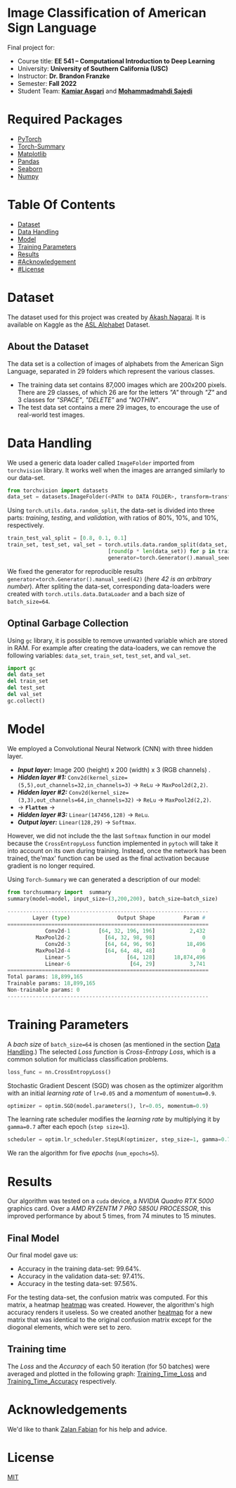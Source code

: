 # Image Classification of American Sign Language

Final project for:
- Course title: **EE 541 – Computational Introduction to Deep Learning**
- University: **University of Southern California (USC)**
- Instructor: **Dr. Brandon Franzke**
- Semester: **Fall 2022**
- Student Team: [**Kamiar Asgari**](https://github.com/kamiarasgari) and [**Mohammadmahdi Sajedi**]()

# Required Packages
- [PyTorch](https://pytorch.org/) 
- [Torch-Summary](https://pypi.org/project/torch-summary/)
- [Matplotlib](https://matplotlib.org/)
- [Pandas](https://pandas.pydata.org/)
- [Seaborn](https://seaborn.pydata.org/)
- [Numpy](https://numpy.org/)

# Table Of Contents
- [Dataset](#Dataset) 
- [Data Handling](#Data-Handling)
- [Model](#Model)
- [Training Parameters](#Training-Parameters)
- [Results](#Results)
- [#Acknowledgement](#Acknowledgement)
- [#License](#License)


# Dataset
The dataset used for this project was created by [Akash Nagaraj](https://github.com/grassknoted). It is available on Kaggle as the [ASL Alphabet](https://www.kaggle.com/grassknoted/asl-alphabet) Dataset.

## About the Dataset
The data set is a collection of images of alphabets from the American Sign Language, separated in 29 folders which represent the various classes.
- The training data set contains 87,000 images which are 200x200 pixels. There are 29 classes, of which 26 are for the letters *"A"* through *"Z"* and 3 classes for *"SPACE"*, *"DELETE"* and *"NOTHIN"*.
- The test data set contains a mere 29 images, to encourage the use of real-world test images.

# Data Handling
We used a generic data loader called `ImageFolder` imported from `torchvision` library. It works well when the images are arranged similarly to our data-set.
```python
from torchvision import datasets
data_set = datasets.ImageFolder(<PATH to DATA FOLDER>, transform=transforms.ToTensor())
```
Using `torch.utils.data.random_split`, the data-set is divided into three parts: *training*, *testing*, and *validation*, with ratios of 80%, 10%, and 10%, respectively.
```python
train_test_val_split = [0.8, 0.1, 0.1]
train_set, test_set, val_set = torch.utils.data.random_split(data_set,
                                [round(p * len(data_set)) for p in train_test_val_split],
                                generator=torch.Generator().manual_seed(42))
```
We fixed the generator for reproducible results `generator=torch.Generator().manual_seed(42)` (*here 42 is an arbitrary number*). After spliting the data-set, corresponding data-loaders were created with `torch.utils.data.DataLoader` and a bach size of `batch_size=64`.

## Optinal Garbage Collection
Using `gc` library, it is possible to remove unwanted variable which are stored in RAM. For example after creating the data-loaders, we can remove the following variables: `data_set`, `train_set`, `test_set`, and `val_set`.
```python
import gc
del data_set
del train_set
del test_set
del val_set
gc.collect()
```

# Model
We employed a Convolutional Neural Network (CNN) with three hidden layer. 
- ***Input layer:*** Image 200 (height) x 200 (width) x 3 (RGB channels) .
- ***Hidden layer #1:*** `Conv2d(kernel_size=(5,5),out_channels=32,in_channels=3)` &rarr; `ReLu` &rarr; `MaxPool2d(2,2)`.
- ***Hidden layer #2:*** `Conv2d(kernel_size=(3,3),out_channels=64,in_channels=32)` &rarr; `ReLu` &rarr; `MaxPool2d(2,2)`.
- &rarr; **`Flatten`** &rarr;
- ***Hidden layer #3:*** `Linear(147456,128)` &rarr; `ReLu`.
- ***Output layer:*** `Linear(128,29)` &rarr; `Softmax`.

However, we did not include the the last `Softmax` function in our model because the `CrossEntropyLoss` function implemented in `pytoch` will take it into account on its own during training. Instead, once the network has been trained, the'max' function can be used as the final activation because gradient is no longer required.

Using `Torch-Summary` we can generated a description of our model:
```python
from torchsummary import  summary
summary(model=model, input_size=(3,200,200), batch_size=batch_size)
````
```python
----------------------------------------------------------------
        Layer (type)               Output Shape         Param #
================================================================
            Conv2d-1         [64, 32, 196, 196]           2,432
         MaxPool2d-2           [64, 32, 98, 98]               0
            Conv2d-3           [64, 64, 96, 96]          18,496
         MaxPool2d-4           [64, 64, 48, 48]               0
            Linear-5                  [64, 128]      18,874,496
            Linear-6                   [64, 29]           3,741
================================================================
Total params: 18,899,165
Trainable params: 18,899,165
Non-trainable params: 0
----------------------------------------------------------------
```

# Training Parameters
A *bach size* of `batch_size=64` is chosen (as mentioned in the section [Data Handling](#Data-Handling).) The selected *Loss function* is *Cross-Entropy Loss*, which is a common solution for multiclass classification problems.
```python
loss_func = nn.CrossEntropyLoss()
```
Stochastic Gradient Descent (SGD) was chosen as the optimizer algorithm with an initial *learning rate* of `lr=0.05` and a *momentum* of `momentum=0.9`.
```python
optimizer = optim.SGD(model.parameters(), lr=0.05, momentum=0.9)
```
The learning rate scheduler modifies the *learning rate* by multiplying it by `gamma=0.7` after each epoch (`step size=1`).
```python
scheduler = optim.lr_scheduler.StepLR(optimizer, step_size=1, gamma=0.7)
```
We ran the algorithm for five *epochs* (`num_epochs=5`).

# Results
Our algorithm was tested on a `cuda` device, a *NVIDIA Quadro RTX 5000* graphics card. Over a *AMD RYZENTM 7 PRO 5850U PROCESSOR*, this improved performance by about 5 times, from 74 minutes to 15 minutes.

## Final Model
Our final model gave us:
- Accuracy in the training data-set: 99.64%. 
- Accuracy in the validation data-set: 97.41%.
- Accuracy in the testing data-set: 97.56%. 

For the testing data-set, the confusion matrix was computed. For this matrix, a heatmap [heatmap](https://github.com/kamiarasgari/Image_Classification_of_American_Sign_Language/blob/b36871d739b255ba70ce19865692186487ace32a/Full_Confusion_Matrix.png) was created. However, the algorithm's high accuracy renders it useless. So we created another [heatmap](https://github.com/kamiarasgari/Image_Classification_of_American_Sign_Language/blob/b36871d739b255ba70ce19865692186487ace32a/diog_zeroed_conf_matr.png) for a new matrix that was identical to the original confusion matrix except for the diogonal elements, which were set to zero.

## Training time
The *Loss* and the *Accuracy* of each 50 iteration (for 50 batches)  were averaged and plotted in the following graph: [Training_Time_Loss](https://github.com/kamiarasgari/Image_Classification_of_American_Sign_Language/blob/0a2c5c0f7f1b8a859b660369112eb973282cb5f9/Training_Time_Loss.png) and [Training_Time_Accuracy](https://github.com/kamiarasgari/Image_Classification_of_American_Sign_Language/blob/0a2c5c0f7f1b8a859b660369112eb973282cb5f9/Training_Time_Accuracy.png) respectively.

# Acknowledgements
We'd like to thank [Zalan Fabian](https://z-fabian.github.io/) for his help and advice.

# License

[MIT](https://choosealicense.com/licenses/mit/)



